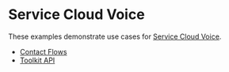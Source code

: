 # Service Cloud Voice

These examples demonstrate use cases for [Service Cloud Voice](https://help.salesforce.com/articleView?id=voice_about.htm&type=5).

* [Contact Flows](ContactFlows/)
* [Toolkit API](ToolkitAPI/)
